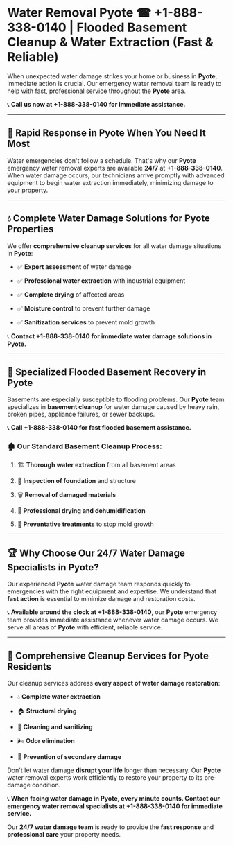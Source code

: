 # Water Removal Pyote ☎ +1-888-338-0140 | Flooded Basement Cleanup & Water Extraction (Fast & Reliable)

When unexpected water damage strikes your home or business in **Pyote**, immediate action is crucial. Our emergency water removal team is ready to help with fast, professional service throughout the **Pyote** area. 

📞 **Call us now at +1-888-338-0140 for immediate assistance.**
---
## 🚀 Rapid Response in Pyote When You Need It Most
Water emergencies don't follow a schedule. That's why our **Pyote** emergency water removal experts are available **24/7** at **+1-888-338-0140**. When water damage occurs, our technicians arrive promptly with advanced equipment to begin water extraction immediately, minimizing damage to your property.
---
## 💧 Complete Water Damage Solutions for Pyote Properties
We offer **comprehensive cleanup services** for all water damage situations in **Pyote**:
- ✅ **Expert assessment** of water damage  
- ✅ **Professional water extraction** with industrial equipment  
- ✅ **Complete drying** of affected areas  
- ✅ **Moisture control** to prevent further damage  
- ✅ **Sanitization services** to prevent mold growth  
📞 **Contact +1-888-338-0140 for immediate water damage solutions in Pyote.**
---
## 🌊 Specialized Flooded Basement Recovery in Pyote
Basements are especially susceptible to flooding problems. Our **Pyote** team specializes in **basement cleanup** for water damage caused by heavy rain, broken pipes, appliance failures, or sewer backups. 
📞 **Call +1-888-338-0140 for fast flooded basement assistance.**
### 🏚️ Our Standard Basement Cleanup Process:
1. 🏗️ **Thorough water extraction** from all basement areas  
2. 🔎 **Inspection of foundation** and structure  
3. 🗑️ **Removal of damaged materials**  
4. 💨 **Professional drying and dehumidification**  
5. 🚫 **Preventative treatments** to stop mold growth  
---
## 🏆 Why Choose Our 24/7 Water Damage Specialists in Pyote?
Our experienced **Pyote** water damage team responds quickly to emergencies with the right equipment and expertise. We understand that **fast action** is essential to minimize damage and restoration costs.
📞 **Available around the clock at +1-888-338-0140**, our **Pyote** emergency team provides immediate assistance whenever water damage occurs. We serve all areas of **Pyote** with efficient, reliable service.
---
## 🧹 Comprehensive Cleanup Services for Pyote Residents
Our cleanup services address **every aspect of water damage restoration**:
- 💧 **Complete water extraction**  
- 🏠 **Structural drying**  
- 🧼 **Cleaning and sanitizing**  
- 🌬️ **Odor elimination**  
- 🚫 **Prevention of secondary damage**  
Don't let water damage **disrupt your life** longer than necessary. Our **Pyote** water removal experts work efficiently to restore your property to its pre-damage condition.
📞 **When facing water damage in Pyote, every minute counts. Contact our emergency water removal specialists at +1-888-338-0140 for immediate service.**
Our **24/7 water damage team** is ready to provide the **fast response** and **professional care** your property needs.
